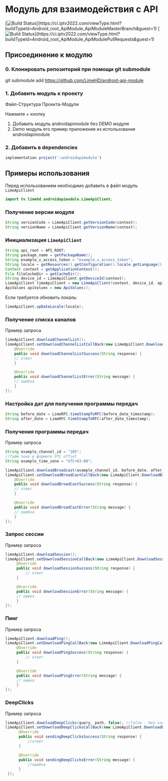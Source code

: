# Модуль для взаимодействия с API

[![Build Status](https://ci.iptv2022.com/app/rest/builds/buildType(id:Android_root_ApiModule_ApiModuleMasterBranch)/statusIcon)](https://ci.iptv2022.com/viewType.html?buildTypeId=Android_root_ApiModule_ApiModuleMasterBranch&guest=1)
[![Build Status](https://ci.iptv2022.com/app/rest/builds/buildType(id:Android_root_ApiModule_ApiModulePullRequests)/statusIcon)](https://ci.iptv2022.com/viewType.html?buildTypeId=Android_root_ApiModule_ApiModulePullRequests&guest=1)

## Присоединение к модулю

### 0. Клонировать репозиторий при помощи git submodule

git submodule add https://github.com/LimeHD/android-api-module

### 1. Добавить модуль к проекту
Файл-Структура Проекта-Модули

Нажмите + кнопку

1. Добавить модуль androidapimodule без DEMO модуля
2. Demo модуль его пример приложения из использования androidapimodule

### 2. Добавить в dependencies

``` js
implementation project(':androidapimodule')
```

## Примеры использования
Перед использованием необходимо добавить в файл модуль `LimeApiClient`
``` java
import tv.limehd.androidapimodule.LimeApiClient;
```
### Получение версии модуля
```java
String versionCode = LimeApiClient.getVersionCode(context);
String versionName = LimeApiClient.getVersionName(context);
```

### Инициализация `LimeApiClient`
```java
String api_root = API_ROOT;
String package_name = getPackageName();
String example_x_access_token = "example_x_access_token";
String locale = getResources().getConfiguration().locale.getLanguage();
Context context = getApplicationContext();
File fileCacheDir = getCacheDir();
String device_id = LimeApiClient.getDeviceId(context);
LimeApiClient limeApiClient = new LimeApiClient(context, device_id, api_root, scheme, package_name, example_x_access_token, locale, fileCacheDir);
ApiValues apiValues = new ApiValues();

```
Если требуется обновить локаль:
``` java
limeApiClient.upDateLocale(locale);
```

### Получение списка каналов
Пример запроса
``` java
limeApiClient.downloadChannelList();
limeApiClient.setDownloadChannelListCallBack(new LimeApiClient.DownloadChannelListCallBack() {
    @Override
    public void downloadChannelListSuccess(String response) {
	// ответ
    }

    @Override
    public void downloadChannelListError(String message) {
	// ошибка
    }
});
```
### Настройка дат для получения программы передач
``` java
String before_date = LimeRFC.timeStampToRFC(before_date_timestamp);
String after_date = LimeRFC.timeStampToRFC(after_date_timestamp);
```
### Получения программы передач
Пример запроса
``` java
String example_channel_id = "105";
//Тайм зона в формате UTC offset
String example_time_zone = "UTC+03:00";

limeApiClient.downloadBroadcast(example_channel_id, before_date, after_date, example_time_zone);
limeApiClient.setDownloadBroadCastCallBack(new LimeApiClient.DownloadBroadCastCallBack() {
    @Override
    public void downloadBroadCastSuccess(String response) {
	// ответ
    }

    @Override
    public void downloadBroadCastError(String message) {
	// ошибка
    }
});
```

### Запрос сессии
Пример запроса
``` java
limeApiClient.downloadSession();
limeApiClient.setDownloadSessionCallBack(new LimeApiClient.DownloadSessionCallBack() {
     @Override
     public void downloadSessionSuccess(String response) {
         // ответ
     }

     @Override
     public void downloadSessionError(String message) {
	 // ошика
     }
});
```

### Пинг
Пример запроса
``` java
limeApiClient.downloadPing();
limeApiClient.setDownloadPingCallBack(new LimeApiClient.DownloadPingCallBack() {
     @Override
     public void downloadPingSuccess(String response) {
         // ответ
     }

     @Override
     public void downloadPingError(String message) {
	 // ошика
     }
});
```
### DeepClicks
Пример запроса
``` java
limeApiClient.downloadDeepClicks(query, path, false); //false - без кэша 
limeApiClient.setDownloadDeepClicksCallBack(new LimeApiClient.DownloadDeepClicksCallBack() {
      @Override
      public void sendingDeepClicksSuccess(String response) {
          //ответ         
      }

      @Override
      public void sendingDeepClicksError(String message) {
          //ошибка             
      }
 });
```
